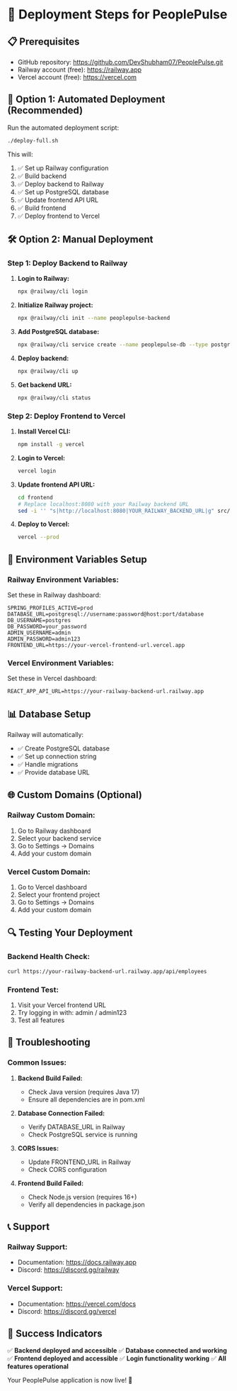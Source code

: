 # 🚀 Deployment Steps for PeoplePulse

## 📋 **Prerequisites**
- GitHub repository: https://github.com/DevShubham07/PeoplePulse.git
- Railway account (free): https://railway.app
- Vercel account (free): https://vercel.com

## 🎯 **Option 1: Automated Deployment (Recommended)**

Run the automated deployment script:
```bash
./deploy-full.sh
```

This will:
1. ✅ Set up Railway configuration
2. ✅ Build backend
3. ✅ Deploy backend to Railway
4. ✅ Set up PostgreSQL database
5. ✅ Update frontend API URL
6. ✅ Build frontend
7. ✅ Deploy frontend to Vercel

## 🛠️ **Option 2: Manual Deployment**

### **Step 1: Deploy Backend to Railway**

1. **Login to Railway:**
   ```bash
   npx @railway/cli login
   ```

2. **Initialize Railway project:**
   ```bash
   npx @railway/cli init --name peoplepulse-backend
   ```

3. **Add PostgreSQL database:**
   ```bash
   npx @railway/cli service create --name peoplepulse-db --type postgresql
   ```

4. **Deploy backend:**
   ```bash
   npx @railway/cli up
   ```

5. **Get backend URL:**
   ```bash
   npx @railway/cli status
   ```

### **Step 2: Deploy Frontend to Vercel**

1. **Install Vercel CLI:**
   ```bash
   npm install -g vercel
   ```

2. **Login to Vercel:**
   ```bash
   vercel login
   ```

3. **Update frontend API URL:**
   ```bash
   cd frontend
   # Replace localhost:8080 with your Railway backend URL
   sed -i '' "s|http://localhost:8080|YOUR_RAILWAY_BACKEND_URL|g" src/services/api.js
   ```

4. **Deploy to Vercel:**
   ```bash
   vercel --prod
   ```

## 🔧 **Environment Variables Setup**

### **Railway Environment Variables:**
Set these in Railway dashboard:

```
SPRING_PROFILES_ACTIVE=prod
DATABASE_URL=postgresql://username:password@host:port/database
DB_USERNAME=postgres
DB_PASSWORD=your_password
ADMIN_USERNAME=admin
ADMIN_PASSWORD=admin123
FRONTEND_URL=https://your-vercel-frontend-url.vercel.app
```

### **Vercel Environment Variables:**
Set these in Vercel dashboard:

```
REACT_APP_API_URL=https://your-railway-backend-url.railway.app
```

## 📊 **Database Setup**

Railway will automatically:
- ✅ Create PostgreSQL database
- ✅ Set up connection string
- ✅ Handle migrations
- ✅ Provide database URL

## 🌐 **Custom Domains (Optional)**

### **Railway Custom Domain:**
1. Go to Railway dashboard
2. Select your backend service
3. Go to Settings → Domains
4. Add your custom domain

### **Vercel Custom Domain:**
1. Go to Vercel dashboard
2. Select your frontend project
3. Go to Settings → Domains
4. Add your custom domain

## 🔍 **Testing Your Deployment**

### **Backend Health Check:**
```bash
curl https://your-railway-backend-url.railway.app/api/employees
```

### **Frontend Test:**
1. Visit your Vercel frontend URL
2. Try logging in with: admin / admin123
3. Test all features

## 🚨 **Troubleshooting**

### **Common Issues:**

1. **Backend Build Failed:**
   - Check Java version (requires Java 17)
   - Ensure all dependencies are in pom.xml

2. **Database Connection Failed:**
   - Verify DATABASE_URL in Railway
   - Check PostgreSQL service is running

3. **CORS Issues:**
   - Update FRONTEND_URL in Railway
   - Check CORS configuration

4. **Frontend Build Failed:**
   - Check Node.js version (requires 16+)
   - Verify all dependencies in package.json

## 📞 **Support**

### **Railway Support:**
- Documentation: https://docs.railway.app
- Discord: https://discord.gg/railway

### **Vercel Support:**
- Documentation: https://vercel.com/docs
- Discord: https://discord.gg/vercel

## 🎉 **Success Indicators**

✅ **Backend deployed and accessible**
✅ **Database connected and working**
✅ **Frontend deployed and accessible**
✅ **Login functionality working**
✅ **All features operational**

Your PeoplePulse application is now live! 🚀 